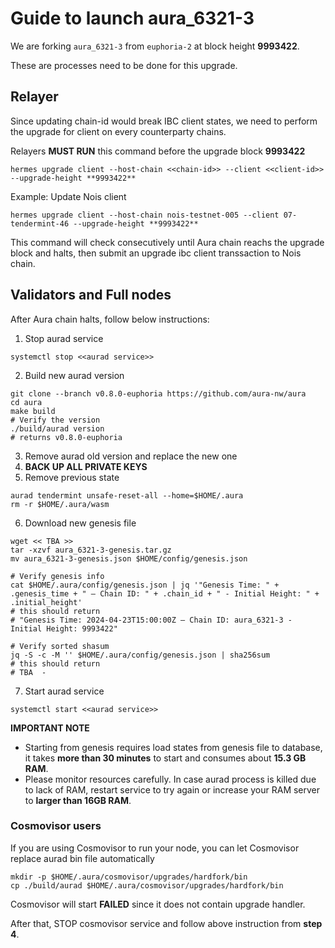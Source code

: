 # Guide to launch aura_6321-3

We are forking `aura_6321-3` from `euphoria-2` at block height **9993422**.

These are processes need to be done for this upgrade.

## Relayer

Since updating chain-id would break IBC client states, we need to perform the upgrade for client on every counterparty chains.

Relayers **MUST RUN** this command before the upgrade block **9993422**

```
hermes upgrade client --host-chain <<chain-id>> --client <<client-id>> --upgrade-height **9993422**
```

Example: Update Nois client 
```
hermes upgrade client --host-chain nois-testnet-005 --client 07-tendermint-46 --upgrade-height **9993422**
```
This command will check consecutively until Aura chain reachs the upgrade block and halts, then submit an upgrade ibc client transsaction to Nois chain.

## Validators and Full nodes

After Aura chain halts, follow below instructions: 

1. Stop aurad service
```
systemctl stop <<aurad service>>
```
2. Build new aurad version
```
git clone --branch v0.8.0-euphoria https://github.com/aura-nw/aura
cd aura
make build
# Verify the version
./build/aurad version
# returns v0.8.0-euphoria
```
3. Remove aurad old version and replace the new one
4. **BACK UP ALL PRIVATE KEYS**
5. Remove previous state
```
aurad tendermint unsafe-reset-all --home=$HOME/.aura
rm -r $HOME/.aura/wasm
```
6. Download new genesis file
```
wget << TBA >>
tar -xzvf aura_6321-3-genesis.tar.gz
mv aura_6321-3-genesis.json $HOME/config/genesis.json

# Verify genesis info
cat $HOME/.aura/config/genesis.json | jq '"Genesis Time: " + .genesis_time + " — Chain ID: " + .chain_id + " - Initial Height: " + .initial_height'
# this should return
# "Genesis Time: 2024-04-23T15:00:00Z — Chain ID: aura_6321-3 - Initial Height: 9993422"

# Verify sorted shasum
jq -S -c -M '' $HOME/.aura/config/genesis.json | sha256sum
# this should return
# TBA  -
```
7. Start aurad service
```
systemctl start <<aurad service>>
```
**IMPORTANT NOTE** 
- Starting from genesis requires load states from genesis file to database, it takes **more than 30 minutes** to start and consumes about **15.3 GB RAM**. 
- Please monitor resources carefully. In case aurad process is killed due to lack of RAM, restart service to try again or increase your RAM server to **larger than 16GB RAM**.

### Cosmovisor users

If you are using Cosmovisor to run your node, you can let Cosmovisor replace aurad bin file automatically
```
mkdir -p $HOME/.aura/cosmovisor/upgrades/hardfork/bin
cp ./build/aurad $HOME/.aura/cosmovisor/upgrades/hardfork/bin
```

Cosmovisor will start **FAILED** since it does not contain upgrade handler.

After that, STOP cosmovisor service and follow above instruction from **step 4**.

